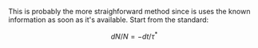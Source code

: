 This is probably the more straighforward method since is uses the known information as soon as it's available.
Start from the standard:

$$dN/N = -dt/\tau^{*}$$
